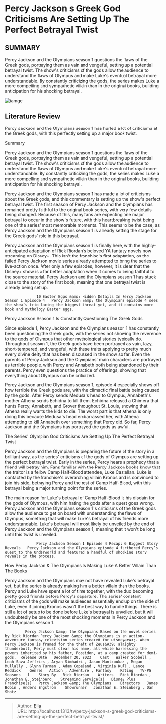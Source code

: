 # Percy Jackson s Greek God Criticisms Are Setting Up The Perfect Betrayal Twist


## SUMMARY 



  Percy Jackson and the Olympians season 1 questions the flaws of the Greek gods, portraying them as vain and vengeful, setting up a potential betrayal twist.   The show&#39;s criticisms of the gods allow the audience to understand the flaws of Olympus and make Luke&#39;s eventual betrayal more understandable.   By constantly criticizing the gods, the series makes Luke a more compelling and sympathetic villain than in the original books, building anticipation for his shocking betrayal.  

![iamge](https://static1.srcdn.com/wordpress/wp-content/uploads/2024/01/dionysus-and-the-percy-jackson-poster.jpg)

## Literature Review
Percy Jackson and the Olympians season 1 has hurled a lot of criticisms at the Greek gods, with this perfectly setting up a major book twist.





Summary

  Percy Jackson and the Olympians season 1 questions the flaws of the Greek gods, portraying them as vain and vengeful, setting up a potential betrayal twist.   The show&#39;s criticisms of the gods allow the audience to understand the flaws of Olympus and make Luke&#39;s eventual betrayal more understandable.   By constantly criticizing the gods, the series makes Luke a more compelling and sympathetic villain than in the original books, building anticipation for his shocking betrayal.  







Percy Jackson and the Olympians season 1 has made a lot of criticisms about the Greek gods, and this commentary is setting up the show&#39;s perfect betrayal twist. The first season of Percy Jackson and the Olympians has remained pretty faithful to the original book series, with very few details being changed. Because of this, many fans are expecting one major betrayal to occur in the show&#39;s future, with this heartbreaking twist being one of the series&#39; most memorable moments. This seems to be the case, as Percy Jackson and the Olympians season 1 is already setting the stage for the Greek gods&#39; role in this betrayal.

Percy Jackson and the Olympians season 1 is finally here, with the highly-anticipated adaptation of Rick Riordan&#39;s beloved YA fantasy novels now streaming on Disney&#43;. This isn&#39;t the franchise&#39;s first adaptation, as the failed Percy Jackson movie series already attempted to bring the series to live-action once. After only a few episodes, however, it is clear that the Disney&#43; show is a far better adaptation when it comes to being faithful to the source material. Percy Jackson and the Olympians season 1 has stuck close to the story of the first book, meaning that one betrayal twist is already being set up.




                  10 Easter Eggs &amp; Hidden Details In Percy Jackson Season 1 Episode 4   Percy Jackson &amp; the Olympians episode 4 sees the show’s trio facing the biggest threat yet, and it contains more book and mythology Easter eggs.    


 Percy Jackson Season 1 Is Constantly Questioning The Greek Gods 
         

Since episode 1, Percy Jackson and the Olympians season 1 has constantly been questioning the Greek gods, with the series not showing the reverence to the gods of Olympus that other mythological stories typically do. Throughout season 1, the Greek gods have been portrayed as vain, lazy, short-tempered, and vengeful, with these traits applying to pretty much every divine deity that has been discussed in the show so far. Even the parents of Percy Jackson and the Olympians&#39; main characters are portrayed as terrible people, with Percy and Annabeth both being abandoned by their parents. Percy even questions the practice of offerings, showing that everything about Olympus can be criticized.




Percy Jackson and the Olympians season 1, episode 4 especially shows off how terrible the Greek gods are, with the climactic final battle being caused by the gods. After Percy sends Medusa&#39;s head to Olympus, Annabeth&#39;s mother Athena sends Echidna to kill them. Echidna released a Chimera that hunts Percy, Annabeth, and Grover throughout St. Louis, showing that Athena really wants the kids to die. The worst part is that Athena is only doing this because Medusa&#39;s head embarrassed her, with Athena attempting to kill Annabeth over something that Percy did. So far, Percy Jackson and the Olympians has portrayed the gods as awful.



 The Series&#39; Olympian God Criticisms Are Setting Up The Perfect Betrayal Twist 
          

Percy Jackson and the Olympians is preparing the future of the story in a brilliant way, as the series&#39; criticisms of the gods of Olympus are setting up the perfect betrayal twist. Early in the series, Percy hears a prophecy that a friend will betray him. Fans familiar with the Percy Jackson books know that the traitor is a fellow Camp Half-Blood attendee, Luke Castellan. Luke is contacted by the franchise&#39;s overarching villain Kronos and is convinced to join his side, betraying Percy and the rest of Camp Half-Blood, with this betrayal being a major turning point for the series.




The main reason for Luke&#39;s betrayal of Camp Half-Blood is his disdain for the gods of Olympus, with him hating the gods after a quest goes wrong. Percy Jackson and the Olympians season 1&#39;s criticisms of the Greek gods allow the audience to get on board with understanding the flaws of Olympus, something that will make Luke&#39;s betrayal of his friends more understandable. Luke&#39;s betrayal will most likely be unveiled by the end of Percy Jackson and the Olympians season 1, meaning that it won&#39;t be long until this twist is unveiled.

                  Percy Jackson Season 1 Episode 4 Recap: 6 Biggest Story Reveals   Percy Jackson and the Olympians episode 4 furthered Percy’s quest to the Underworld and featured a handful of shocking story reveals in the process.    



 How Percy Jackson &amp; The Olympians Is Making Luke A Better Villain Than The Books 
          




Percy Jackson and the Olympians may not have revealed Luke&#39;s betrayal yet, but the series is already making him a better villain than the books. Percy and Luke have spent a lot of time together, with the duo becoming pretty good friends before Percy&#39;s departure. The series&#39; constant criticisms of the gods will make audiences essentially end up on the side of Luke, even if joining Kronos wasn&#39;t the best way to handle things. There is still a lot of setup to be done before Luke&#39;s betrayal is unveiled, but it will undoubtedly be one of the most shocking moments in Percy Jackson and the Olympians season 1.

             Percy Jackson &amp; the Olympians Based on the novel series by Rick Riordan Percy Jackson &amp; the Olympians is an action-adventure fantasy television series created for Disney&#43;. When Percy Jackson is framed for the theft of Zeus&#39; almighty thunderbolt, Percy must clear his name, all while harnessing the powers inherited by his father, Poseidon, at a camp created for demi-gods.  Release Date   December 20, 2023    Cast   Walker Scobell , Leah Sava Jeffries , Aryan Simhadri , Jason Mantzoukas , Megan Mullally , Glynn Turman , Adam Copeland , Virginia Kull , Lance Reddick    Genres   Action , Adventure , Fantasy    Rating   TV-PG    Seasons   1    Story By   Rick Riordan    Writers   Rick Riordan , Jonathan E. Steinberg    Streaming Service(s)   Disney Plus    Franchise(s)   Percy Jackson &amp; The Olympians    Directors   James Bobin , Anders Engström    Showrunner   Jonathan E. Steinberg , Dan Shotz       


---

> Author: [Ella](https://instagram.hk.cn/)  
> URL: http://localhost:1313/tv/percy-jackson-s-greek-god-criticisms-are-setting-up-the-perfect-betrayal-twist/  

